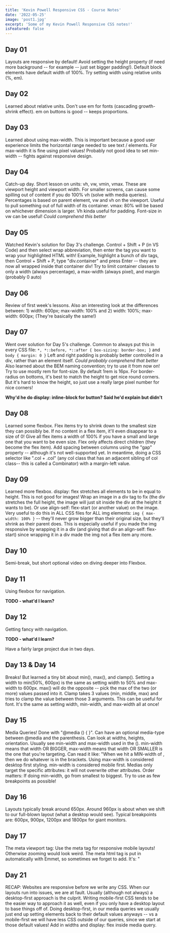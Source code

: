 ```yaml
---
title: 'Kevin Powell Responsive CSS - Course Notes'
date: '2022-05-25'
image: 'post1.jpg'
excerpt: 'Some of my Kevin Powell Responsive CSS notes!'
isFeatured: false
---
```


## Day 01

Layouts are responsive by default! Avoid setting the height property (if need more background -- for example -- just set bigger padding!). Default block elements have default width of 100%. Try setting width using relative units (%, em).

## Day 02

Learned about relative units. Don't use em for fonts (cascading growth-shrink effect). em on buttons is good -- keeps proportions.

## Day 03

Learned about using max-width. This is important because a good user experience limits the horizontal range needed to see text / elements. For max-width it is fine using pixel values! Probably not good idea to set min-width -- fights against responsive design.

## Day 04

Catch-up day. Short lesson on units: vh, vw, vmin, vmax. These are viewport height and viewport width. For smaller screens, can cause some spilling out of content if you do 100% vh (solve with media queries). Percentages is based on parent element, vw and vh on the viewport. Useful to pull something out of full width of its container. vmax: 80% will be based on whichever dimension is larger. Vh kinda useful for padding. Font-size in vw can be useful! _Could comprehend this better_

## Day 05

Watched Kevin's solution for Day 3's challenge. Control + Shift + P (in VS Code) and then select wrap abbreviation, then enter the tag you want to wrap your highlighted HTML with! Example, highlight a bunch of div tags, then Control + Shift + P, type "div.container" and press Enter -- they are now all wrapped inside that container div! Try to limit container classes to only a width (always percentage), a max-width (always pixel), and margin (probably 0 auto)

## Day 06

Review of first week's lessons. Also an interesting look at the differences between: 1) width: 600px; max-width: 100% and 2) width: 100%; max-width: 600px; (They're basically the same!)

## Day 07

Went over solution for Day 5's challenge. Common to always put this in every CSS file: `*, *::before, *::after { box-sizing: border-box; }` and `body { margin: 0 }`
Left and right padding is probably better controlled in a div, rather than an element itself. _Could probably comprehend that better_
Also learned about the BEM naming convention; try to use it from now on!
Try to use mostly rem for font-size. By default 1rem is 16px.
For border-radius on bottoms, it's best to match the height to get nice round corners. But it's hard to know the height, so just use a really large pixel number for nice corners!

**Why'd he do display: inline-block for button? Said he'd explain but didn't**

## Day 08

Learned some flexbox. Flex items try to shrink down to the smallest size they can possibly be. If no content in a flex item, it'll even disappear to a size of 0! Give all flex items a width of 100% if you have a small and large one that you want to be even size. Flex only affects direct children (they become the flex item). Add spacing between columns using the "gap" property -- although it's not well-supported yet. In meantime, doing a CSS selector like ".col + .col" (any col class that has an adjacent sibling of col class-- this is called a Combinator) with a margin-left value.

## Day 09

Learned more flexbox. display: flex stretches all elements to be in equal to height. This is not good for images! Wrap an image in a div tag to fix (the div stretches the full height, the image will just sit inside the div at the height it wants to be). Or use align-self: flex-start (or another value) on the image. Very useful to do this in ALL CSS files for ALL img elements: `img { max-width: 100% }` -- they'll never grow bigger than their original size, but they'll shrink as their parent does. This is especially useful if you made the img responsive by wrapping it in a div (and giving that div an align-self: flex-start) since wrapping it in a div made the img not a flex item any more.

## Day 10

Semi-break, but short optional video on diving deeper into Flexbox.

## Day 11

Using flexbox for navigation.

**TODO - what'd I learn?**

## Day 12

Getting fancy with navigation.

**TODO - what'd I learn?**

Have a fairly large project due in two days.

## Day 13 & Day 14

Breaks! But learned a tiny bit about min(), max(), and clamp(). Setting a width to min(50%, 600px) is the same as setting width to 50% and max-width to 600px. max() will do the opposite -- pick the max of the two (or more) values passed into it. Clamp takes 3 values (min, middle, max) and tries to clamp the value between those 3 arguments. This can be useful for font. It's the same as setting width, min-width, and max-width all at once!

## Day 15

Media Queries! Done with "@media () { }". Can have an optional media-type between @media and the parenthesis. Can look at widths, heights, orientation. Usually see min-width and max-width used in the (). min-width means that width OR BIGGER, max-width means that width OR SMALLER is the one that you're targeting. Can read it like: "When we hit a MIN-width of <amount>, then we do whatever is in the brackets. Using max-width is considered desktop first styling. min-width is considered mobile first. Medias only target the specific attributes: it will not overwrite other attributes. Order matters: If doing min-width, go from smallest to biggest. Try to use as few breakpoints as possible!

## Day 16

Layouts typically break around 650px. Around 960px is about when we shift to our full-blown layout (what a desktop would see). Typical breakpoints are: 600px, 900px, 1200px and 1800px for giant monitors.

## Day 17

The meta viewport tag: Use the meta tag for responsive mobile layouts! Otherwise zooming would look weird. The meta html tag is put in automatically with Emmet, so sometimes we forget to add. It's: "<meta name="viewport" content="width=device-width, initial
-scale=1.0">

## Day 21

RECAP: Websites are responsive before we write any CSS. When our layouts run into issues, we are at fault. Usually (although not always) a desktop-first approach is the culprit. Writing mobile-first CSS tends to be the easier way to approach it as well, even if you only have a desktop layout to base things off of. Doing desktop-first, in our media queries we usually just end up setting elements back to their default values anyways -- vs a mobile-first we will have less CSS outside of our queries, since we start at those default values! Add in widths and display: flex inside media query.
